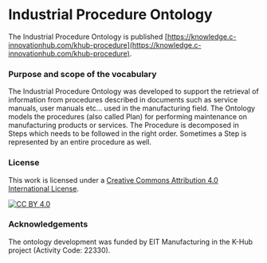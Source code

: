 Industrial Procedure Ontology
===================
The Industrial Procedure Ontology is published [https://knowledge.c-innovationhub.com/khub-procedure](https://knowledge.c-innovationhub.com/khub-procedure).

### Purpose and scope of the vocabulary
The Industrial Procedure Ontology was developed to support the retrieval of information from procedures described in documents such as service manuals, user manuals etc... used in the manufacturing field. The Ontology models the procedures (also called Plan) for performing maintenance on manufacturing products or services. The Procedure is decomposed in Steps which needs to be followed in the right order. Sometimes a Step is represented by an entire procedure as well.

### License

This work is licensed under a [Creative Commons Attribution 4.0 International
License](http://creativecommons.org/licenses/by/4.0/).

[![CC BY 4.0](https://i.creativecommons.org/l/by/4.0/88x31.png)](http://creativecommons.org/licenses/by/4.0/)

### Acknowledgements
The ontology development was funded by EIT Manufacturing in the K-Hub project (Activity Code: 22330).